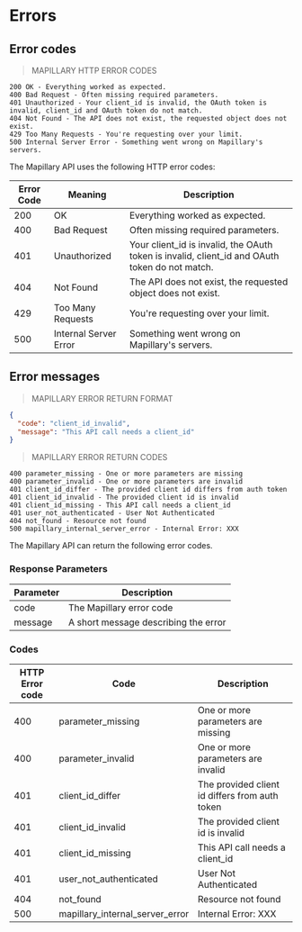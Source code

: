 # Errors

## Error codes

> MAPILLARY HTTP ERROR CODES

```curl
200 OK - Everything worked as expected.
400 Bad Request - Often missing required parameters.
401 Unauthorized - Your client_id is invalid, the OAuth token is invalid, client_id and OAuth token do not match.
404 Not Found - The API does not exist, the requested object does not exist.
429 Too Many Requests - You're requesting over your limit.
500 Internal Server Error - Something went wrong on Mapillary's servers.
```

>

The Mapillary API uses the following HTTP error codes:

Error Code | Meaning | Description
---------- | ------- | -----------
200 | OK | Everything worked as expected.
400 | Bad Request | Often missing required parameters.
401 | Unauthorized | Your client_id is invalid, the OAuth token is invalid, client_id and OAuth token do not match.
404 | Not Found | The API does not exist, the requested object does not exist.
429 | Too Many Requests | You're requesting over your limit.
500 | Internal Server Error | Something went wrong on Mapillary's servers.

## Error messages

> MAPILLARY ERROR RETURN FORMAT

```json
{
  "code": "client_id_invalid",
  "message": "This API call needs a client_id"
}
```

>
> MAPILLARY ERROR RETURN CODES

```curl
400 parameter_missing - One or more parameters are missing
400 parameter_invalid - One or more parameters are invalid
401 client_id_differ - The provided client id differs from auth token
401 client_id_invalid - The provided client id is invalid
401 client_id_missing - This API call needs a client_id
401 user_not_authenticated - User Not Authenticated
404 not_found - Resource not found
500 mapillary_internal_server_error - Internal Error: XXX
```

>

The Mapillary API can return the following error codes.

### Response Parameters

Parameter | Description
--------- | -----------
code | The Mapillary error code
message | A short message describing the error

### Codes

HTTP Error code | Code | Description
----------------|-----| -----------
400 | parameter_missing | One or more parameters are missing
400 | parameter_invalid | One or more parameters are invalid
401 | client_id_differ | The provided client id differs from auth token
401 | client_id_invalid | The provided client id is invalid
401 | client_id_missing | This API call needs a client_id
401 | user_not_authenticated | User Not Authenticated
404 | not_found | Resource not found
500 | mapillary_internal_server_error | Internal Error: XXX
